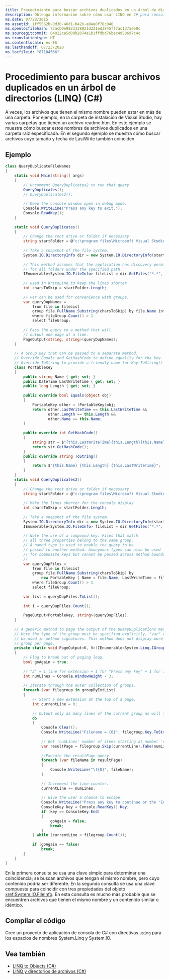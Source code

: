 ```yaml
---
title: Procedimiento para buscar archivos duplicados en un árbol de directorios (LINQ) (C#)
description: Obtenga información sobre cómo usar LINQ en C# para consultar nombres de archivo duplicados en directorios diferentes y cómo consultar archivos cuyo tamaño y horas de LastWrite también coinciden.
ms.date: 07/20/2015
ms.assetid: 1ff5562b-0d30-46d1-b426-a04e8f78c840
ms.openlocfilehash: 72acb0e0823138821d321ed3845ff7ac137aee0c
ms.sourcegitcommit: 04022ca5d00b2074e1b1ffdbd76bec4950697c4c
ms.translationtype: HT
ms.contentlocale: es-ES
ms.lasthandoff: 07/23/2020
ms.locfileid: "87104566"
---
```

# <a name="how-to-query-for-duplicate-files-in-a-directory-tree-linq-c"></a>Procedimiento para buscar archivos duplicados en un árbol de directorios (LINQ) (C#)
A veces, los archivos que tienen el mismo nombre pueden estar en más de una carpeta. Por ejemplo, en la carpeta de instalación de Visual Studio, hay varias carpetas que tienen un archivo readme.htm. En este ejemplo se muestra cómo buscar estos nombres de archivos duplicados en una carpeta raíz especificada. En el segundo ejemplo se muestra cómo buscar archivos cuyo tamaño y fecha de LastWrite también coinciden.  
  
## <a name="example"></a>Ejemplo  
  
```csharp  
class QueryDuplicateFileNames  
{  
    static void Main(string[] args)  
    {  
        // Uncomment QueryDuplicates2 to run that query.  
        QueryDuplicates();  
        // QueryDuplicates2();  
  
        // Keep the console window open in debug mode.  
        Console.WriteLine("Press any key to exit.");  
        Console.ReadKey();  
    }  
  
    static void QueryDuplicates()  
    {  
        // Change the root drive or folder if necessary  
        string startFolder = @"c:\program files\Microsoft Visual Studio 9.0\";  
  
        // Take a snapshot of the file system.  
        System.IO.DirectoryInfo dir = new System.IO.DirectoryInfo(startFolder);  
  
        // This method assumes that the application has discovery permissions  
        // for all folders under the specified path.  
        IEnumerable<System.IO.FileInfo> fileList = dir.GetFiles("*.*", System.IO.SearchOption.AllDirectories);  
  
        // used in WriteLine to keep the lines shorter  
        int charsToSkip = startFolder.Length;  
  
        // var can be used for convenience with groups.  
        var queryDupNames =  
            from file in fileList  
            group file.FullName.Substring(charsToSkip) by file.Name into fileGroup  
            where fileGroup.Count() > 1  
            select fileGroup;  
  
        // Pass the query to a method that will  
        // output one page at a time.  
        PageOutput<string, string>(queryDupNames);  
    }  
  
    // A Group key that can be passed to a separate method.  
    // Override Equals and GetHashCode to define equality for the key.  
    // Override ToString to provide a friendly name for Key.ToString()  
    class PortableKey  
    {  
        public string Name { get; set; }  
        public DateTime LastWriteTime { get; set; }  
        public long Length { get; set; }  
  
        public override bool Equals(object obj)  
        {  
            PortableKey other = (PortableKey)obj;  
            return other.LastWriteTime == this.LastWriteTime &&  
                   other.Length == this.Length &&  
                   other.Name == this.Name;  
        }  
  
        public override int GetHashCode()  
        {  
            string str = $"{this.LastWriteTime}{this.Length}{this.Name}";
            return str.GetHashCode();  
        }  
        public override string ToString()  
        {  
            return $"{this.Name} {this.Length} {this.LastWriteTime}";
        }  
    }  
    static void QueryDuplicates2()  
    {  
        // Change the root drive or folder if necessary.  
        string startFolder = @"c:\program files\Microsoft Visual Studio 9.0\Common7";  
  
        // Make the lines shorter for the console display  
        int charsToSkip = startFolder.Length;  
  
        // Take a snapshot of the file system.  
        System.IO.DirectoryInfo dir = new System.IO.DirectoryInfo(startFolder);  
        IEnumerable<System.IO.FileInfo> fileList = dir.GetFiles("*.*", System.IO.SearchOption.AllDirectories);  
  
        // Note the use of a compound key. Files that match  
        // all three properties belong to the same group.  
        // A named type is used to enable the query to be  
        // passed to another method. Anonymous types can also be used  
        // for composite keys but cannot be passed across method boundaries  
        //
        var queryDupFiles =  
            from file in fileList  
            group file.FullName.Substring(charsToSkip) by  
                new PortableKey { Name = file.Name, LastWriteTime = file.LastWriteTime, Length = file.Length } into fileGroup  
            where fileGroup.Count() > 1  
            select fileGroup;  
  
        var list = queryDupFiles.ToList();  
  
        int i = queryDupFiles.Count();  
  
        PageOutput<PortableKey, string>(queryDupFiles);  
    }  
  
    // A generic method to page the output of the QueryDuplications methods  
    // Here the type of the group must be specified explicitly. "var" cannot  
    // be used in method signatures. This method does not display more than one  
    // group per page.  
    private static void PageOutput<K, V>(IEnumerable<System.Linq.IGrouping<K, V>> groupByExtList)  
    {  
        // Flag to break out of paging loop.  
        bool goAgain = true;  
  
        // "3" = 1 line for extension + 1 for "Press any key" + 1 for input cursor.  
        int numLines = Console.WindowHeight - 3;  
  
        // Iterate through the outer collection of groups.  
        foreach (var filegroup in groupByExtList)  
        {  
            // Start a new extension at the top of a page.  
            int currentLine = 0;  
  
            // Output only as many lines of the current group as will fit in the window.  
            do  
            {  
                Console.Clear();  
                Console.WriteLine("Filename = {0}", filegroup.Key.ToString() == String.Empty ? "[none]" : filegroup.Key.ToString());  
  
                // Get 'numLines' number of items starting at number 'currentLine'.  
                var resultPage = filegroup.Skip(currentLine).Take(numLines);  
  
                //Execute the resultPage query  
                foreach (var fileName in resultPage)  
                {  
                    Console.WriteLine("\t{0}", fileName);  
                }  
  
                // Increment the line counter.  
                currentLine += numLines;  
  
                // Give the user a chance to escape.  
                Console.WriteLine("Press any key to continue or the 'End' key to break...");  
                ConsoleKey key = Console.ReadKey().Key;  
                if (key == ConsoleKey.End)  
                {  
                    goAgain = false;  
                    break;  
                }  
            } while (currentLine < filegroup.Count());  
  
            if (goAgain == false)  
                break;  
        }  
    }  
}  
```  
  
 En la primera consulta se usa una clave simple para determinar una coincidencia; se buscan archivos que tengan el mismo nombre, pero cuyo contenido podría ser diferente. En la segunda consulta se usa una clave compuesta para coincidir con tres propiedades del objeto <xref:System.IO.FileInfo>. En esta consulta es mucho más probable que se encuentren archivos que tienen el mismo nombre y un contenido similar o idéntico.  
  
## <a name="compiling-the-code"></a>Compilar el código  
 Cree un proyecto de aplicación de consola de C# con directivas `using` para los espacios de nombres System.Linq y System.IO.  
  
## <a name="see-also"></a>Vea también

- [LINQ to Objects (C#)](./linq-to-objects.md)
- [LINQ y directorios de archivos (C#)](./linq-and-file-directories.md)
